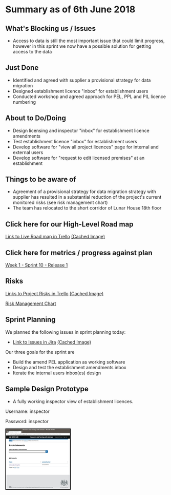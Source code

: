 # Summary as of 6th June 2018 
## What's Blocking us / Issues
* Access to data is still the most important issue that could limit progress, however in this sprint we now have a possible solution for getting access to the data

## Just Done
* Identified and agreed with supplier a provisional strategy for data migration
* Designed establishment licence "inbox" for establishment users 
* Conducted workshop and agreed approach for PEL, PPL and PIL licence numbering 

## About to Do/Doing
* Design licensing and inspector "inbox" for establishment licence amendments 
* Test establishment licence "inbox" for establishment users
* Develop software for "view all project licences" page for internal and external users
* Develop software for "request to edit licensed premises" at an establishment

## Things to be aware of
* Agreement of a provisional strategy for data migration strategy with supplier has resulted in a substantial reduction of the project's current monitored risks (see risk management chart)
* The team has relocated to the short corridor of Lunar House 18th floor

## Click here for our High-Level Road map
[Link to Live Road map in Trello](https://trello.com/b/gDQdE01u/asl-roadmap)    [\(Cached Image\)](graphs/ASLRoadMap06062018.jpg)

## Click here for metrics / progress against plan
[Week 1 - Sprint 10 - Release 1](graphs/progress06062018.png)

## Risks
[Links to Project Risks in Trello](https://trello.com/b/VuFuCL7t/risk-register-and-kpis-asl-delivery)    [\(Cached Image\)](graphs/ASLRiskRegister06062018.jpg)

[Risk Management Chart](graphs/risk06062018.png)

## Sprint Planning
We planned the following issues in sprint planning today:
* [Link to Issues in Jira](https://jira.digital.homeoffice.gov.uk/secure/RapidBoard.jspa?rapidView=261)    [\(Cached Image\)](graphs/sprint06062018.png)

Our three goals for the sprint are
* Build the amend PEL application as working software
* Design and test the establishment amendments inbox
* Iterate the internal users inbox(es) design
 
## Sample Design Prototype
* A fully working inspector view of establishment licences.

Username: inspector

Password: inspector

<a href="https://inspector-ui.notprod.asl.homeoffice.gov.uk/"><img src="graphs/inspector.jpg" alt="HTML5 Icon" width="200" style="border:2px solid black"></a>

